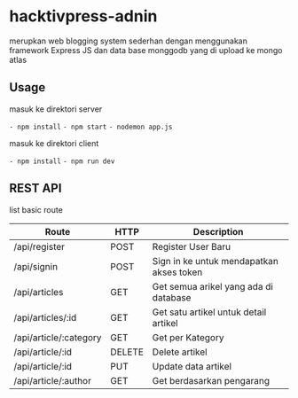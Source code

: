 # hacktivpress-adnin

merupkan web blogging system sederhan dengan menggunakan framework Express JS dan data base monggodb yang di upload ke mongo atlas 

## Usage
masuk ke direktori server

`- npm install`
`- npm start`
`- nodemon app.js`

masuk ke direktori client

`- npm install`
`- npm run dev`

## REST API
list basic route

Route | HTTP | Description
----- | ---- | -----------
/api/register | POST | Register User Baru
/api/signin | POST | Sign in ke untuk mendapatkan akses token
/api/articles | GET | Get semua arikel yang ada di database
/api/articles/:id | GET | Get satu artikel untuk detail artikel
/api/article/:category | GET | Get per Kategory
/api/article/:id | DELETE | Delete artikel
/api/article/:id | PUT | Update data artikel
/api/article/:author | GET | Get berdasarkan pengarang
